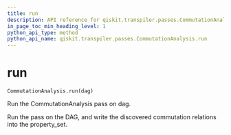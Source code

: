 ```yaml
---
title: run
description: API reference for qiskit.transpiler.passes.CommutationAnalysis.run
in_page_toc_min_heading_level: 1
python_api_type: method
python_api_name: qiskit.transpiler.passes.CommutationAnalysis.run
---
```


# run

<span id="qiskit.transpiler.passes.CommutationAnalysis.run" />

`CommutationAnalysis.run(dag)`

Run the CommutationAnalysis pass on dag.

Run the pass on the DAG, and write the discovered commutation relations into the property\_set.

